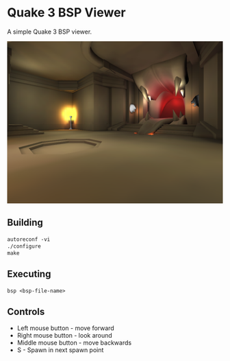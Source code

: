 # Quake 3 BSP Viewer
A simple Quake 3 BSP viewer.

![Screenshot](screenshots/screenshot.png?raw=true)

## Building
```
autoreconf -vi
./configure
make
```

## Executing
```
bsp <bsp-file-name>
```

## Controls
* Left mouse button 	- move forward
* Right mouse button 	- look around
* Middle mouse button	- move backwards
* S 			- Spawn in next spawn point




